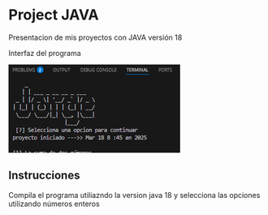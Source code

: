 
# Project JAVA

Presentacion de mis proyectos con JAVA versión 18

Interfaz del programa


![Logo](https://github.com/jorgeLopezv15/portafolio-de-java/blob/main/Captura%20de%20pantalla%202025-03-18%20085443.png?raw=true)


## Instrucciones

Compila el programa utiliazndo la version java 18 y selecciona las opciones utilizando números enteros

